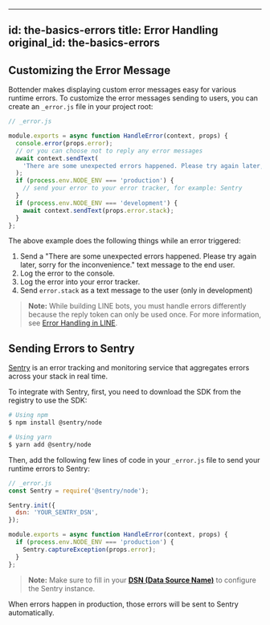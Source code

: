 
---
id: the-basics-errors
title: Error Handling
original_id: the-basics-errors
---

## Customizing the Error Message

Bottender makes displaying custom error messages easy for various runtime errors. To customize the error messages sending to users, you can create an `_error.js` file in your project root:

```js
// _error.js

module.exports = async function HandleError(context, props) {
  console.error(props.error);
  // or you can choose not to reply any error messages
  await context.sendText(
    'There are some unexpected errors happened. Please try again later, sorry for the inconvenience.'
  );
  if (process.env.NODE_ENV === 'production') {
    // send your error to your error tracker, for example: Sentry
  }
  if (process.env.NODE_ENV === 'development') {
    await context.sendText(props.error.stack);
  }
};
```

The above example does the following things while an error triggered:

1. Send a "There are some unexpected errors happened. Please try again later, sorry for the inconvenience." text message to the end user.
2. Log the error to the console.
3. Log the error into your error tracker.
4. Send `error.stack` as a text message to the user (only in development)

> **Note:** While building LINE bots, you must handle errors differently because the reply token can only be used once. For more information, see [Error Handling in LINE](channel-line-errors.md).

## Sending Errors to Sentry

[Sentry](https://sentry.io) is an error tracking and monitoring service that aggregates errors across your stack in real time.

To integrate with Sentry, first, you need to download the SDK from the registry to use the SDK:

```sh
# Using npm
$ npm install @sentry/node

# Using yarn
$ yarn add @sentry/node
```

Then, add the following few lines of code in your `_error.js` file to send your runtime errors to Sentry:

```js
// _error.js
const Sentry = require('@sentry/node');

Sentry.init({
  dsn: 'YOUR_SENTRY_DSN',
});

module.exports = async function HandleError(context, props) {
  if (process.env.NODE_ENV === 'production') {
    Sentry.captureException(props.error);
  }
};
```

> **Note:** Make sure to fill in your **[DSN (Data Source Name)](https://docs.sentry.io/error-reporting/quickstart/?platform=node)** to configure the Sentry instance.

When errors happen in production, those errors will be sent to Sentry automatically.